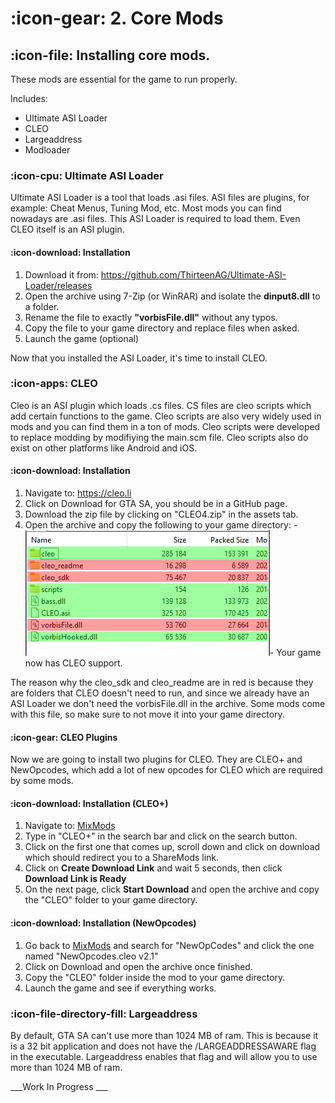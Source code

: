 # :icon-gear: 2. Core Mods
## :icon-file: Installing core mods.
These mods are essential for the game to run properly.

Includes: 
- Ultimate ASI Loader 
- CLEO
- Largeaddress
- Modloader

###  :icon-cpu: Ultimate ASI Loader
Ultimate ASI Loader is a tool that loads .asi files. ASI files are plugins, for example: Cheat Menus, Tuning Mod, etc. Most mods you can find nowadays are .asi files. This ASI Loader is required to load them. Even CLEO itself is an ASI plugin.

#### :icon-download: Installation
1. Download it from: https://github.com/ThirteenAG/Ultimate-ASI-Loader/releases
2. Open the archive using 7-Zip (or WinRAR) and isolate the **dinput8.dll** to a folder.
3. Rename the file to exactly **"vorbisFile.dll"** without any typos.
4. Copy the file to your game directory and replace files when asked.
5. Launch the game (optional)

Now that you installed the ASI Loader, it's time to install CLEO.

### :icon-apps: CLEO
Cleo is an ASI plugin which loads .cs files. CS files are cleo scripts which add certain functions to the game. Cleo scripts are also very widely used in mods and you can find them in a ton of mods. Cleo scripts were developed to replace modding by modifiying the main.scm file. Cleo scripts also do exist on other platforms like Android and iOS.

#### :icon-download: Installation
1. Navigate to: https://cleo.li
2. Click on Download for GTA SA, you should be in a GitHub page.
3. Download the zip file by clicking on "CLEO4.zip" in the assets tab.
4. Open the archive and copy the following to your game directory:
-![Do not copy the folders/files in red, only the green ones.](/images/cleoInstall.png)-
Your game now has CLEO support.

The reason why the cleo_sdk and cleo_readme are in red is because they are folders that CLEO doesn't need to run, and since we already have an ASI Loader we don't need the vorbisFile.dll in the archive. Some mods come with this file, so make sure to not move it into your game directory.

#### :icon-gear: CLEO Plugins
Now we are going to install two plugins for CLEO. They are CLEO+ and NewOpcodes, which add a lot of new opcodes for CLEO which are required by some mods. 

#### :icon-download: Installation (CLEO+)
1. Navigate to: [MixMods](https://mixmods.com.br)
2. Type in "CLEO+" in the search bar and click on the search button.
3. Click on the first one that comes up, scroll down and click on download which should redirect you to a ShareMods link.
4. Click on **Create Download Link** and wait 5 seconds, then click **Download Link is Ready**
5. On the next page, click **Start Download** and open the archive and copy the "CLEO" folder to your game directory.

#### :icon-download: Installation (NewOpcodes)
1. Go back to [MixMods](https://mixmods.com.br) and search for "NewOpCodes" and click the one named "NewOpcodes.cleo v2.1"
2. Click on Download and open the archive once finished.
3. Copy the "CLEO" folder inside the mod to your game directory.
4. Launch the game and see if everything works.

### :icon-file-directory-fill: Largeaddress
By default, GTA SA can't use more than 1024 MB of ram. This is because it is a 32 bit application and does not have the /LARGEADDRESSAWARE flag in the executable. Largeaddress enables that flag and will allow you to use more than 1024 MB of ram. 

___Work In Progress ___


